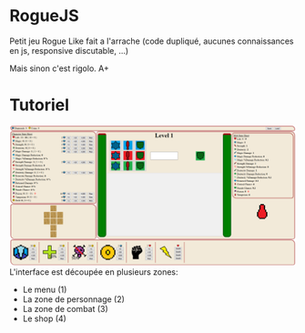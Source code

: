 # RogueJS

Petit jeu Rogue Like fait a l'arrache (code dupliqué, aucunes connaissances en js, responsive discutable, ...)

Mais sinon c'est rigolo. A+

# Tutoriel
![](ressources/images/readme/interface.png)
L'interface est découpée en plusieurs zones:
- Le menu (1)
- La zone de personnage (2)
- La zone de combat (3)
- Le shop (4)

